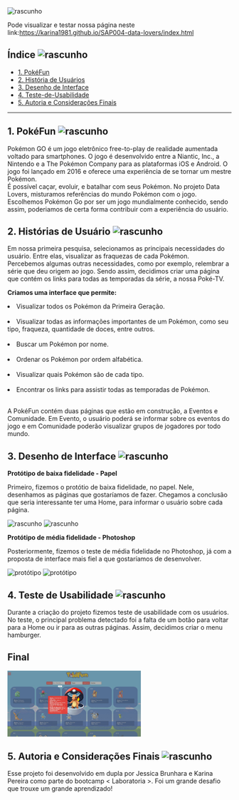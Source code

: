 <img src="src/imagens/logopokefun.png" alt="rascunho" width="300"/>

Pode visualizar e testar nossa página neste link:https://karina1981.github.io/SAP004-data-lovers/index.html

## Índice <img src="src/imagens/pokebola.png" alt="rascunho" width="30"/>

- [1. PokéFun](#1-pokefun)
- [2. História de Usuários](#2-historias-de-usuario)
- [3. Desenho de Interface](#3-desenho-de-interface)
- [4. Teste-de-Usabilidade](#4-teste-de-usabilidade)
- [5. Autoria e Considerações Finais](#5-autoria-e-consideracoes-finais)

---

## 1. PokéFun <img src="src/imagens/pikachu4.png" alt="rascunho" width="30"/>

Pokémon GO é um jogo eletrônico free-to-play de realidade aumentada voltado para smartphones. O jogo é desenvolvido entre a Niantic, Inc., a Nintendo e a The Pokémon Company para as plataformas iOS e Android. O jogo foi lançado em 2016 e oferece uma experiência de se tornar um mestre Pokémon.<br>
É possível caçar, evoluir, e batalhar com seus Pokémon.
No projeto Data Lovers, misturamos referências do mundo Pokémon com o jogo.<br>
Escolhemos Pokémon Go por ser um jogo mundialmente conhecido, sendo assim, poderiamos de certa forma contribuir com a experiência do usuário.

## 2. Histórias de Usuário <img src="src/imagens/pokebola-aberta.png" alt="rascunho" width="30"/>

Em nossa primeira pesquisa, selecionamos as principais necessidades do usuário. Entre elas, visualizar as fraquezas de cada Pokémon. <br>
Percebemos algumas outras necessidades, como por exemplo, relembrar a série que deu origem ao jogo. Sendo assim, decidimos criar uma página que contém os links para todas as temporadas da série, a nossa Poké-TV.

<b>Criamos uma interface que permite:</b>

<li>Visualizar todos os Pokémon da Primeira Geração.</li><br>
<li>Visualizar todas as informações importantes de um Pokémon, como seu tipo, fraqueza, quantidade de doces, entre outros.</li> <br>
<li>Buscar um Pokémon por nome.</li> <br>
<li>Ordenar os Pokémon por ordem alfabética.</li><br>
<li>Visualizar quais Pokémon são de cada tipo.</li><br>
<li>Encontrar os links para assistir todas as temporadas de Pokémon.</li> <br>

A PokéFun contém duas páginas que estão em construção, a Eventos e Comunidade. Em Evento, o usuário poderá se informar sobre os eventos do jogo e em Comunidade poderão visualizar grupos de jogadores por todo mundo.

## 3. Desenho de Interface <img src="src/imagens/tv.png" alt="rascunho" width="30"/>

<b>Protótipo de baixa fidelidade - Papel</b>

Primeiro, fizemos o protótio de baixa fidelidade, no papel. Nele, desenhamos as páginas que gostaríamos de fazer. Chegamos a conclusão que seria interessante ter uma Home, para informar o usuário sobre cada página. 

  <img src="img_readme/rascunho1.jpeg" alt="rascunho" width="300"/>
  <img src="img_readme/rascunho5.jpeg" alt="rascunho" width="300"/>

 <b>Protótipo de média fidelidade - Photoshop</b>

Posteriormente, fizemos o teste de média fidelidade no Photoshop, já com a proposta de interface mais fiel a que gostaríamos de desenvolver. <br>

  <img src="img_readme/paginaprincipal.jpg" alt="protótipo" width="300"/>
  <img src="img_readme/POKELIST.jpg" alt="protótipo" width="300"/>

## 4. Teste de Usabilidade <img src="src/imagens/lupa.png" alt="rascunho" width="30"/>
Durante a criação do projeto fizemos teste de usabilidade com os usuários. No teste, o principal problema detectado foi a falta de um botão para voltar para a Home ou ir para as outras páginas. Assim, decidimos criar o menu hamburger. 

## Final

<img src="src/imagens/final.jpg" alt="rascunho" width="300"/>

## 5. Autoria e Considerações Finais <img src="src/imagens/mundo.png" alt="rascunho" width="30"/>
Esse projeto foi desenvolvido em dupla por Jessica Brunhara e Karina Pereira como parte do bootcamp < Laboratoria >. Foi um grande desafio que trouxe um grande aprendizado!
